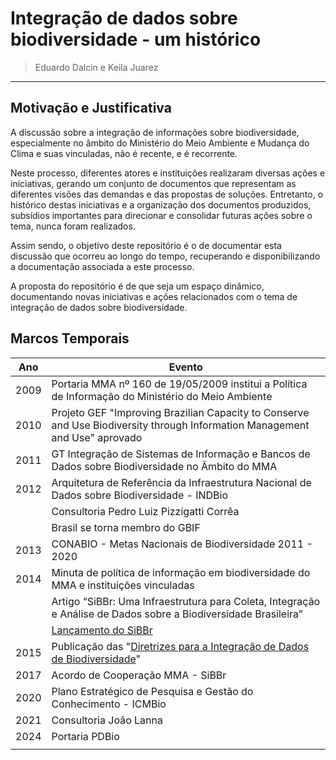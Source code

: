 # Integração de dados sobre biodiversidade - um histórico
>Eduardo Dalcin e Keila Juarez

--- 

## Motivação e Justificativa

A discussão sobre a integração de informações sobre biodiversidade, especialmente no âmbito do Ministério do Meio Ambiente e Mudança do Clima e suas vinculadas, não é recente, e é recorrente.

Neste processo, diferentes atores e instituições realizaram diversas ações e iniciativas, gerando um conjunto de documentos que representam as diferentes visões das demandas e das propostas de soluções. Entretanto, o histórico destas iniciativas e a organização dos documentos produzidos, subsídios importantes para direcionar e consolidar futuras ações sobre o tema, nunca foram realizados.

Assim sendo, o objetivo deste repositório é o de documentar esta discussão que ocorreu ao longo do tempo, recuperando e disponibilizando a documentação associada a este processo.

A proposta do repositório é de que seja um espaço dinâmico, documentando novas iniciativas e ações relacionados com o tema de integração de dados sobre biodiversidade.

## Marcos Temporais

| Ano | Evento |
|---|---|
| 2009 | Portaria MMA nº 160 de 19/05/2009 institui a Política de Informação do Ministério do Meio Ambiente |  |
| 2010 | Projeto GEF "Improving Brazilian Capacity to Conserve and Use Biodiversity through Information Management and Use" aprovado |  |
| 2011 | GT Integração de Sistemas de Informação e Bancos de Dados sobre Biodiversidade no Âmbito do MMA |
| 2012 | Arquitetura de Referência da Infraestrutura Nacional de Dados sobre Biodiversidade - INDBio |
|  | Consultoria Pedro Luiz Pizzigatti Corrêa |
|  | Brasil se torna membro do GBIF |
| 2013 | CONABIO - Metas Nacionais de Biodiversidade 2011 - 2020 |
| 2014 | Minuta de política de informação em biodiversidade do MMA e instituições vinculadas |
|  | Artigo “SiBBr: Uma Infraestrutura para Coleta, Integração e Análise de Dados sobre a Biodiversidade Brasileira” |
|  | [Lançamento do SiBBr](https://github.com/edalcin/historicoIntegracaoDadosBiodiv/blob/69d2e5bb6db5397532a21cd00b790a5d24442d3c/docs/conviteLancamento%20SiBBr.png) |
| 2015 | Publicação das "[Diretrizes para a Integração de Dados de Biodiversidade](https://github.com/edalcin/historicoIntegracaoDadosBiodiv/blob/69d2e5bb6db5397532a21cd00b790a5d24442d3c/docs/diretrizes_para_a_integra%C3%A7%C3%A3o_de_dados_de_biodiversidade_-_2015.pdf)" |
| 2017 | Acordo de Cooperação MMA - SiBBr |
| 2020 | Plano Estratégico de Pesquisa e Gestão do Conhecimento - ICMBio |
| 2021 | Consultoria João Lanna |
| 2024 | Portaria PDBio |
|  |  |
